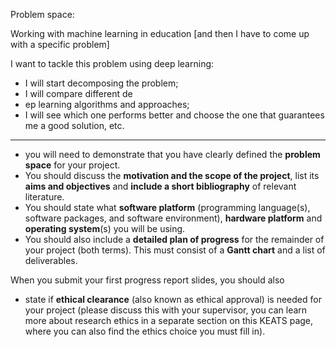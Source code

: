 Problem space:

Working with machine learning in education [and then I have to come up with a specific problem]


I want to tackle this problem using deep learning:
- I will start decomposing the problem;
- I will compare different de
- ep learning algorithms and approaches;
- I will see which one performs better and choose the one that guarantees me a good solution, etc.

----

- you will need to demonstrate that you have clearly defined the **problem space** for your project. 
- You should discuss the **motivation and the scope of the project**, list its **aims and objectives** and **include a short bibliography** of relevant literature. 
- You should state what **software platform** (programming language(s), software packages, and software environment), **hardware platform** and **operating system**(s) you will be using. 
- You should also include a **detailed plan of progress** for the remainder of your project (both terms). This must consist of a **Gantt chart** and a list of deliverables. 
  
When you submit your first progress report slides, you should also 
- state if **ethical clearance** (also known as ethical approval) is needed for your project (please discuss this with your supervisor, you can learn more about research ethics in a separate section on this KEATS page, where you can also find the ethics choice you must fill in).